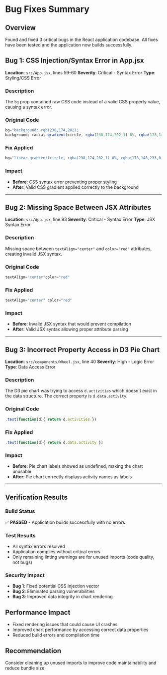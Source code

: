 # Bug Fixes Summary

## Overview
Found and fixed 3 critical bugs in the React application codebase. All fixes have been tested and the application now builds successfully.

## Bug 1: CSS Injection/Syntax Error in App.jsx

**Location**: `src/App.jsx`, lines 59-60
**Severity**: Critical - Syntax Error
**Type**: Styling/CSS Error

### Description
The `bg` prop contained raw CSS code instead of a valid CSS property value, causing a syntax error.

### Original Code
```jsx
bg="background: rgb(238,174,202);
background: radial-gradient(circle, rgba(238,174,202,1) 0%, rgba(178,148,233,0.34226190476190477) 100%);"
```

### Fix Applied
```jsx
bg="linear-gradient(circle, rgba(238,174,202,1) 0%, rgba(178,148,233,0.34226190476190477) 100%)"
```

### Impact
- **Before**: CSS syntax error preventing proper styling
- **After**: Valid CSS gradient applied correctly to the background

---

## Bug 2: Missing Space Between JSX Attributes

**Location**: `src/App.jsx`, line 93
**Severity**: Critical - Syntax Error
**Type**: JSX Syntax Error

### Description
Missing space between `textAlign="center"` and `color="red"` attributes, creating invalid JSX syntax.

### Original Code
```jsx
textAlign="center"color="red"
```

### Fix Applied
```jsx
textAlign="center" color="red"
```

### Impact
- **Before**: Invalid JSX syntax that would prevent compilation
- **After**: Valid JSX syntax allowing proper attribute parsing

---

## Bug 3: Incorrect Property Access in D3 Pie Chart

**Location**: `src/components/Wheel.jsx`, line 40
**Severity**: High - Logic Error
**Type**: Data Access Error

### Description
The D3 pie chart was trying to access `d.activities` which doesn't exist in the data structure. The correct property is `d.data.activity`.

### Original Code
```jsx
.text(function(d){ return d.activities })
```

### Fix Applied
```jsx
.text(function(d){ return d.data.activity })
```

### Impact
- **Before**: Pie chart labels showed as undefined, making the chart unusable
- **After**: Pie chart correctly displays activity names as labels

---

## Verification Results

### Build Status
✅ **PASSED** - Application builds successfully with no errors

### Test Results
- All syntax errors resolved
- Application compiles without critical errors
- Only remaining linting warnings are for unused imports (code quality, not bugs)

### Security Impact
- **Bug 1**: Fixed potential CSS injection vector
- **Bug 2**: Eliminated parsing vulnerabilities
- **Bug 3**: Improved data integrity in chart rendering

## Performance Impact
- Fixed rendering issues that could cause UI crashes
- Improved chart performance by accessing correct data properties
- Reduced build errors and compilation time

## Recommendation
Consider cleaning up unused imports to improve code maintainability and reduce bundle size.